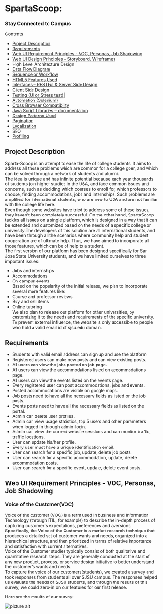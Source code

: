 
# SpartaScoop: # 

### Stay Connected to Campus ###

Contents
* [Project Description](https://github.com/bhasin11/Academic-Project-spartascoop.com/blob/addDocuments/README.md/#abc)
* [Requirements](https://github.com/bhasin11/Algorithms-in-JavaScript/blob/master/src/queue.js)
* [Web UI Requirement Principles - VOC, Personas, Job Shadowing](https://github.com/bhasin11/Algorithms-in-JavaScript/blob/master/src/circularQueue.js)
* [Web UI Design Principles – Storyboard, Wireframes](https://github.com/bhasin11/Algorithms-in-JavaScript/blob/master/src/linkedList.js)
* [High Level Architecture Design](https://github.com/bhasin11/Algorithms-in-JavaScript/blob/master/src/doublyLinkedList.js)
* [Data Flow Diagram](https://github.com/bhasin11/Algorithms-in-JavaScript/blob/master/src/doublyLinkedList.js)
* [Sequence or Workflow](https://github.com/bhasin11/Algorithms-in-JavaScript/blob/master/src/doublyLinkedList.js)
* [HTML5 Features Used](https://github.com/bhasin11/Algorithms-in-JavaScript/blob/master/src/doublyLinkedList.js)
* [Interfaces – RESTFul & Server Side Design](https://github.com/bhasin11/Algorithms-in-JavaScript/blob/master/src/doublyLinkedList.js)
* [Client Side Design](https://github.com/bhasin11/Algorithms-in-JavaScript/blob/master/src/doublyLinkedList.js)
* [Testing (UI or Stress test)](https://github.com/bhasin11/Algorithms-in-JavaScript/blob/master/src/doublyLinkedList.js)|
* [Automation (Selenium)](https://github.com/bhasin11/Algorithms-in-JavaScript/blob/master/src/doublyLinkedList.js)
* [Cross Browser Compatibility](https://github.com/bhasin11/Algorithms-in-JavaScript/blob/master/src/doublyLinkedList.js)
* [Java Script Libraries – documentation](https://github.com/bhasin11/Algorithms-in-JavaScript/blob/master/src/doublyLinkedList.js)
* [Design Patterns Used](https://github.com/bhasin11/Algorithms-in-JavaScript/blob/master/src/doublyLinkedList.js)
* [Pagination](https://github.com/bhasin11/Algorithms-in-JavaScript/blob/master/src/doublyLinkedList.js)
* [Localization](https://github.com/bhasin11/Algorithms-in-JavaScript/blob/master/src/doublyLinkedList.js)
* [SEO](https://github.com/bhasin11/Algorithms-in-JavaScript/blob/master/src/doublyLinkedList.js)
* [Profiling](https://github.com/bhasin11/Algorithms-in-JavaScript/blob/master/src/doublyLinkedList.js)


## Project Description ##
Sparta-Scoop is an attempt to ease the life of college students. It aims to address all those problems which are common for a college goer, and which can be solved through a network of students and alumni.<br>
The idea is unique and has infinite potential because each year thousands of students join higher studies in the USA, and face common issues and concerns, such as deciding which courses to enroll for, which professors to choose, finding accommodations, jobs and internships. Such problems are amplified for international students, who are new to USA and are not familiar with the college life here.<br>
Even though some websites have tried to address some of these issues, they haven’t been completely successful. On the other hand, SpartaScoop tackles all issues on a single platform, which is designed in a way that it can be extended and customized based on the needs of a specific college or university.The developers of this solution are all international students, and have been through all the scenarios where community help and student cooperation are of ultimate help. Thus, we have aimed to incorporate all those features, which can be of help to a student.<br>
The first version of our platform has been designed specifically for San Jose State University students, and we have limited ourselves to three important issues:
*	Jobs and internships
*	Accommodations
*	On campus events <br>
Based on the popularity of the initial release, we plan to incorporate several more features like:
*	Course and professor reviews
*	Buy and sell items
*	Online tutoring<br>
We also plan to release our platform for other universities, by customizing it to the needs and requirements of the specific university.<br>
To prevent external influence, the website is only accessible to people who hold a valid email id of sjsu.edu domain.


## Requirements ##
*	Students with valid email address can sign up and use the platform.
*	Registered users can make new posts and can view existing posts.
*	All users can view the jobs posted on job page.
*	All users can view the accommodations listed on accommodations page.
*	All users can view the events listed on the events page.
*	Every registered user can post accommodations, jobs and events.
*	Posted accommodations are visible on google maps.
*	Job posts need to have all the necessary fields as listed on the job posts.
*	Events posts need to have all the necessary fields as listed on the portal.
*	Admin can delete user profiles.
*	Admin can view usage statistics, top 5 users and other parameters when logged in through admin-login.
*	Admin can view the current website sessions and can monitor traffic, traffic locations.
*	User can update his/her profile.
*	Every user must have a unique identification email.
*	User can search for a specific job, update, delete job posts.
*	User can search for a specific accommodation, update, delete accommodation posts.
*	User can search for a specific event, update, delete event posts.

## Web UI Requirement Principles - VOC, Personas, Job Shadowing ##

### Voice of the Customer(VOC) ###
Voice of the customer (VOC) is a term used in business and Information Technology (through ITIL, for example) to describe the in-depth process of capturing customer's expectations, preferences and aversions. <br>
Specifically, the Voice of the Customer is a market research technique that produces a detailed set of customer wants and needs, organized into a hierarchical structure, and then prioritized in terms of relative importance and satisfaction with current alternatives. <br>
Voice of the Customer studies typically consist of both qualitative and quantitative research steps. They are generally conducted at the start of any new product, process, or service design initiative to better understand the customer's wants and needs. <br>
To capture the voice of our customers(students), we created a survey and took responses from students all over SJSU campus. The responses helped us evaluate the needs of SJSU students, and through the results of this survey, we could zero-in on our features for our first release.<br>

Here are the results of our survey:

![picture alt](http://www.brightlightpictures.com/assets/images/portfolio/thethaw_header.jpg "Title is optional")


